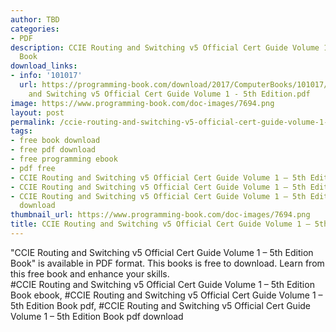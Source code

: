 ```yaml
---
author: TBD
categories:
- PDF
description: CCIE Routing and Switching v5 Official Cert Guide Volume 1 – 5th Edition
  Book
download_links:
- info: '101017'
  url: https://programming-book.com/download/2017/ComputerBooks/101017/CCIE Routing
    and Switching v5 Official Cert Guide Volume 1 - 5th Edition.pdf
image: https://www.programming-book.com/doc-images/7694.png
layout: post
permalink: /ccie-routing-and-switching-v5-official-cert-guide-volume-1-5th-edition-book.html
tags:
- free book download
- free pdf download
- free programming ebook
- pdf free
- CCIE Routing and Switching v5 Official Cert Guide Volume 1 – 5th Edition Book ebook
- CCIE Routing and Switching v5 Official Cert Guide Volume 1 – 5th Edition Book pdf
- CCIE Routing and Switching v5 Official Cert Guide Volume 1 – 5th Edition Book pdf
  download
thumbnail_url: https://www.programming-book.com/doc-images/7694.png
title: CCIE Routing and Switching v5 Official Cert Guide Volume 1 – 5th Edition Book
---
```


 
<div class="item-desc text-justify">
  "CCIE Routing and Switching v5 Official Cert Guide Volume 1 – 5th Edition Book" is available in PDF format. This books is free to download. Learn from this free book and enhance your skills.
  <br>
  #CCIE Routing and Switching v5 Official Cert Guide Volume 1 – 5th Edition Book ebook, #CCIE Routing and Switching v5 Official Cert Guide Volume 1 – 5th Edition Book pdf, #CCIE Routing and Switching v5 Official Cert Guide Volume 1 – 5th Edition Book pdf download
</div>